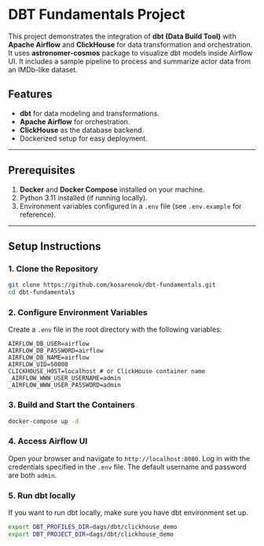 # DBT Fundamentals Project

This project demonstrates the integration of **dbt (Data Build Tool)** with **Apache Airflow** and **ClickHouse** for
data transformation and orchestration. It uses **astronomer-cosmos** package to visualize dbt models inside Airflow UI. 
It includes a sample pipeline to process and summarize actor data from an IMDb-like dataset.

## Features

- **dbt** for data modeling and transformations.
- **Apache Airflow** for orchestration.
- **ClickHouse** as the database backend.
- Dockerized setup for easy deployment.

---

## Prerequisites

1. **Docker** and **Docker Compose** installed on your machine.
2. Python 3.11 installed (if running locally).
3. Environment variables configured in a `.env` file (see `.env.example` for reference).

---

## Setup Instructions

### 1. Clone the Repository

```bash
git clone https://github.com/kosarenok/dbt-fundamentals.git
cd dbt-fundamentals
```

### 2. Configure Environment Variables

Create a `.env` file in the root directory with the following variables:

```
AIRFLOW_DB_USER=airflow
AIRFLOW_DB_PASSWORD=airflow
AIRFLOW_DB_NAME=airflow
AIRFLOW_UID=50000
CLICKHOUSE_HOST=localhost # or ClickHouse container name
_AIRFLOW_WWW_USER_USERNAME=admin
_AIRFLOW_WWW_USER_PASSWORD=admin
```

### 3. Build and Start the Containers

```bash
docker-compose up -d
```

### 4. Access Airflow UI

Open your browser and navigate to `http://localhost:8080`. Log in with the credentials specified in the `.env` file.
The default username and password are both `admin`.

### 5. Run dbt locally

If you want to run dbt locally, make sure you have dbt environment set up.
```bash
export DBT_PROFILES_DIR=dags/dbt/clickhouse_demo
export DBT_PROJECT_DIR=dags/dbt/clickhouse_demo
```

